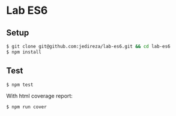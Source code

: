 # Lab ES6

## Setup

```bash
$ git clone git@github.com:jedireza/lab-es6.git && cd lab-es6
$ npm install
```

## Test

```bash
$ npm test
```

With html coverage report:

```bash
$ npm run cover
```
